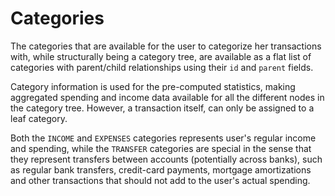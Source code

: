# Categories

The categories that are available for the user to categorize her transactions with, while structurally being a category tree, are available as a flat list of categories with parent/child relationships using their <code>id</code> and <code>parent</code> fields.

Category information is used for the pre-computed statistics, making aggregated spending and income data available for all the different nodes in the category tree. However, a transaction itself, can only be assigned to a leaf category.

Both the <code>INCOME</code> and <code>EXPENSES</code> categories represents user's regular income and spending, while the <code>TRANSFER</code> categories are special in the sense that they represent transfers between accounts (potentially across banks), such as regular bank transfers, credit-card payments, mortgage amortizations and other transactions that should not add to the user's actual spending.

